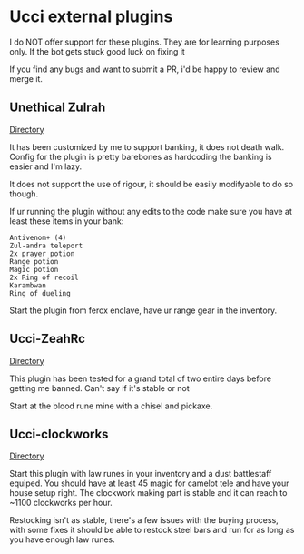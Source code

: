 # Ucci external plugins

I do NOT offer support for these plugins. They are for learning purposes only. If the bot gets stuck good luck on fixing it

If you find any bugs and want to submit a PR, i'd be happy to review and merge it.

## Unethical Zulrah

[Directory](/unethical-zulrah/)

It has been customized by me to support banking, it does not death walk. Config for the plugin is pretty barebones as hardcoding the banking is easier and I'm lazy.

It does not support the use of rigour, it should be easily modifyable to do so though.

If ur running the plugin without any edits to the code make sure you have at least these items in your bank:

    Antivenom+ (4)
    Zul-andra teleport
    2x prayer potion
    Range potion
    Magic potion
    2x Ring of recoil
    Karambwan
    Ring of dueling

Start the plugin from ferox enclave, have ur range gear in the inventory.

## Ucci-ZeahRc

[Directory](/ucci-zeahrc/)

This plugin has been tested for a grand total of two entire days before getting me banned. 
Can't say if it's stable or not

Start at the blood rune mine with a chisel and pickaxe.

## Ucci-clockworks

[Directory](/ucci-clockworks/)

Start this plugin with law runes in your inventory and a dust battlestaff equiped.
You should have at least 45 magic for camelot tele and have your house setup right.
The clockwork making part is stable and it can reach to ~1100 clockworks per hour.

Restocking isn't as stable, there's a few issues with the buying process, 
with some fixes it should be able to restock steel bars and run for as long as you have enough law runes.
